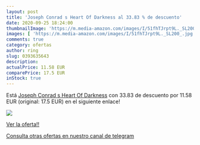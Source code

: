 ```yaml
---
layout: post
title: 'Joseph Conrad s Heart Of Darkness al 33.83 % de descuento'
date: 2020-09-25 18:24:00
thumbnailImage: 'https://m.media-amazon.com/images/I/51fhTJrpt9L._SL200_.jpg'
images: [ 'https://m.media-amazon.com/images/I/51fhTJrpt9L._SL200_.jpg' ]
comments: true
category: ofertas
author: ring
slug: 0393635643
description:
actualPrice: 11.58 EUR
comparePrice: 17.5 EUR
inStock: true
---
```


Está [Joseph Conrad s Heart Of Darkness](https://www.amazon.com/dp/0393635643/?tag=redken08-20) con 33.83 de descuento por 11.58 EUR (original: 17.5 EUR) en el siguiente enlace!

[![](https://m.media-amazon.com/images/I/51fhTJrpt9L._SL200_.jpg)](https://www.amazon.com/dp/0393635643/?tag=redken08-20)

[Ver la oferta!!](https://www.amazon.com/dp/0393635643/?tag=redken08-20)

[Consulta otras ofertas en nuestro canal de telegram](https://t.me/s/ofertas25)
